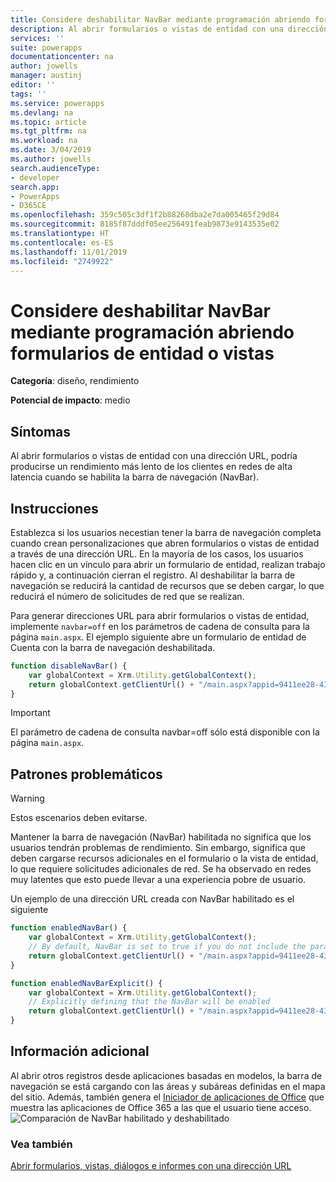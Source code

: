 ```yaml
---
title: Considere deshabilitar NavBar mediante programación abriendo formularios de entidad o vistas | MicrosoftDocs
description: Al abrir formularios o vistas de entidad con una dirección URL, podría producirse un rendimiento más lento de los clientes en redes de alta latencia cuando se habilita la barra de navegación (NavBar).
services: ''
suite: powerapps
documentationcenter: na
author: jowells
manager: austinj
editor: ''
tags: ''
ms.service: powerapps
ms.devlang: na
ms.topic: article
ms.tgt_pltfrm: na
ms.workload: na
ms.date: 3/04/2019
ms.author: jowells
search.audienceType:
- developer
search.app:
- PowerApps
- D365CE
ms.openlocfilehash: 359c505c3df1f2b88268dba2e7da005465f29d84
ms.sourcegitcommit: 8185f87dddf05ee256491feab9873e9143535e02
ms.translationtype: HT
ms.contentlocale: es-ES
ms.lasthandoff: 11/01/2019
ms.locfileid: "2749922"
---
```

# <a name="consider-disabling-navbar-when-programmatically-opening-entity-forms-or-views"></a>Considere deshabilitar NavBar mediante programación abriendo formularios de entidad o vistas

**Categoría**: diseño, rendimiento

**Potencial de impacto**: medio

<a name='symptoms'></a>

## <a name="symptoms"></a>Síntomas

Al abrir formularios o vistas de entidad con una dirección URL, podría producirse un rendimiento más lento de los clientes en redes de alta latencia cuando se habilita la barra de navegación (NavBar).

<a name='guidance'></a>

## <a name="guidance"></a>Instrucciones

Establezca si los usuarios necestian tener la barra de navegación completa cuando crean personalizaciones que abren formularios o vistas de entidad a través de una dirección URL. En la mayoría de los casos, los usuarios hacen clic en un vínculo para abrir un formulario de entidad, realizan trabajo rápido y, a continuación cierran el registro.  Al deshabilitar la barra de navegación se reducirá la cantidad de recursos que se deben cargar, lo que reducirá el número de solicitudes de red que se realizan.  

Para generar direcciones URL para abrir formularios o vistas de entidad, implemente `navbar=off` en los parámetros de cadena de consulta para la página `main.aspx`. El ejemplo siguiente abre un formulario de entidad de Cuenta con la barra de navegación deshabilitada.

```JavaScript
function disableNavBar() {
    var globalContext = Xrm.Utility.getGlobalContext();
    return globalContext.getClientUrl() + "/main.aspx?appid=9411ee28-4310-e811-a839-000d3a33a7cb&etc=1&id={00000000-0000-0000-00AA-000010001004}&pagetype=entityrecord&navbar=off";
}
```

> [!IMPORTANT]
> El parámetro de cadena de consulta navbar=off sólo está disponible con la página `main.aspx`. 

<a name='problem'></a>

## <a name="problematic-patterns"></a>Patrones problemáticos

> [!WARNING] 
> Estos escenarios deben evitarse. 

Mantener la barra de navegación (NavBar) habilitada no significa que los usuarios tendrán problemas de rendimiento. Sin embargo, significa que deben cargarse recursos adicionales en el formulario o la vista de entidad, lo que requiere solicitudes adicionales de red.  Se ha observado en redes muy latentes que esto puede llevar a una experiencia pobre de usuario.

Un ejemplo de una dirección URL creada con NavBar habilitado es el siguiente

```JavaScript
function enabledNavBar() {
    var globalContext = Xrm.Utility.getGlobalContext();
    // By default, NavBar is set to true if you do not include the parameter in the query string:
    return globalContext.getClientUrl() + "/main.aspx?appid=9411ee28-4310-e811-a839-000d3a33a7cb&etc=1&id={00000000-0000-0000-00AA-000010001004}&pagetype=entityrecord";
}

function enabledNavBarExplicit() {
    var globalContext = Xrm.Utility.getGlobalContext();
    // Explicitly defining that the NavBar will be enabled
    return globalContext.getClientUrl() + "/main.aspx?appid=9411ee28-4310-e811-a839-000d3a33a7cb&etc=1&id={00000000-0000-0000-00AA-000010001004}&pagetype=entityrecord&navbar=on";
}
```

<a name='additional'></a>

## <a name="additional-information"></a>Información adicional

Al abrir otros registros desde aplicaciones basadas en modelos, la barra de navegación se está cargando con las áreas y subáreas definidas en el mapa del sitio.  Además, también genera el [Iniciador de aplicaciones de Office](https://support.office.com/article/Meet-the-Office-365-app-launcher-79f12104-6fed-442f-96a0-eb089a3f476a) que muestra las aplicaciones de Office 365 a las que el usuario tiene acceso.<br/>
![Comparación de NavBar habilitado y deshabilitado](../media/navbar_comparison_enabled_disabled.png)

<a name='seealso'></a>

### <a name="see-also"></a>Vea también

[Abrir formularios, vistas, diálogos e informes con una dirección URL](../../open-forms-views-dialogs-reports-url.md)
